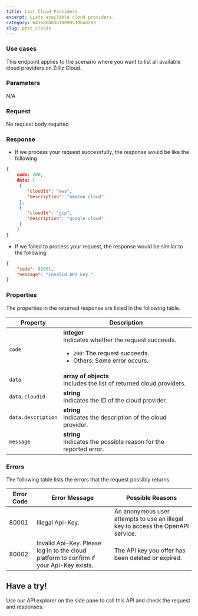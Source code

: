 ```yaml
---
title: List Cloud Providers
excerpt: Lists available cloud providers.
category: 64368bb63b18090510bad283
slug: post_clouds
---
```


### Use cases

This endpoint applies to the scenario where you want to list all available cloud providers on Zilliz Cloud.

### Parameters

N/A

### Request

No request body required

### Response

- If we process your request successfully, the response would be like the following

```json
{
    code: 200,
    data: [
     {
        "cloudId": "aws",
        "description": "amazon cloud"
     },
     {
        "cloudId": "gcp",
        "description": "google cloud"
     }
    ]
}
```

- If we failed to process your request, the response would be similar to the following:

```json
{
    "code": 80001,
    "message": "Invalid API key."
}
```

### Properties

The properties in the returned response are listed in the following table.

| Property | Description                                                                                                                                  |
|----------|----------------------------------------------------------------------------------------------------------------------------------------------|
| `code`     | **integer**<br>Indicates whether the request succeeds.<br><ul><li>`200`: The request succeeds.</li><li>Others: Some error occurs.</li></ul> |
| `data`    | **array of objects**<br>Includes the list of returned cloud providers.
| `data.cloudId` | **string**<br>Indicates the ID of the cloud provider. |
| `data.description` | **string**<br>Indicates the description of the cloud provider. |
| `message`  | **string**<br>Indicates the possible reason for the reported error. |

### Errors

The following table lists the errors that the request possibly returns.

| Error Code | Error Message                                                                           | Possible Reasons                                                                |
|------------|-----------------------------------------------------------------------------------------|---------------------------------------------------------------------------------|
| 80001      | Illegal Api-Key.                                                                        | An anonymous user attempts to use an illegal key to access the OpenAPI service. |
| 80002      | Invalid Api-Key. Please log in to the cloud platform to confirm if your Api-Key exists. | The API key you offer has been deleted or expired.                              |

## Have a try!

Use our API explorer on the side pane to call this API and check the request and responses.
